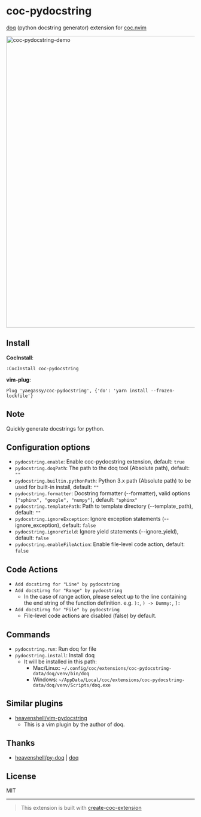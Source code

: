 # coc-pydocstring

[doq](https://pypi.org/project/doq/) (python docstring generator) extension for [coc.nvim](https://github.com/neoclide/coc.nvim)

<img width="780" alt="coc-pydocstring-demo" src="https://user-images.githubusercontent.com/188642/113700321-aac1d500-9711-11eb-8564-bae852b93fa3.gif">

## Install

**CocInstall**:

```vim
:CocInstall coc-pydocstring
```

**vim-plug**:

```vim
Plug 'yaegassy/coc-pydocstring', {'do': 'yarn install --frozen-lockfile'}
```

## Note

Quickly generate docstrings for python.

## Configuration options

- `pydocstring.enable`: Enable coc-pydocstring extension, default: `true`
- `pydocstring.doqPath`: The path to the doq tool (Absolute path), default: `""`
- `pydocstring.builtin.pythonPath`: Python 3.x path (Absolute path) to be used for built-in install, default: `""`
- `pydocstring.formatter`: Docstring formatter (--formatter), valid options `["sphinx", "google", "numpy"]`, default: `"sphinx"`
- `pydocstring.templatePath`: Path to template directory (--template_path), default: `""`
- `pydocstring.ignoreException`: Ignore exception statements (--ignore_exception), default: `false`
- `pydocstring.ignoreYield`: Ignore yield statements (--ignore_yield), default: `false`
- `pydocstring.enableFileAction`: Enable file-level code action, default: `false`

## Code Actions

- `Add docstirng for "Line" by pydocstring`
- `Add docstirng for "Range" by pydocstring`
  - In the case of range action, please select up to the line containing the end string of the function definition. e.g. `):`, `) -> Dummy:`, `]:`
- `Add docstirng for "File" by pydocstring`
  - File-level code actions are disabled (false) by default.

## Commands

- `pydocstring.run`: Run doq for file
- `pydocstring.install`: Install doq
  - It will be installed in this path:
    - Mac/Linux: `~/.config/coc/extensions/coc-pydocstring-data/doq/venv/bin/doq`
    - Windows: `~/AppData/Local/coc/extensions/coc-pydocstring-data/doq/venv/Scripts/doq.exe`

## Similar plugins

- [heavenshell/vim-pydocstring](https://github.com/heavenshell/vim-pydocstring)
  - This is a vim plugin by the author of doq.

## Thanks

- [heavenshell/py-doq](https://github.com/heavenshell/py-doq) | [doq](https://pypi.org/project/doq/)

## License

MIT

---

> This extension is built with [create-coc-extension](https://github.com/fannheyward/create-coc-extension)
